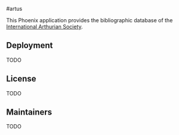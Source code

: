 #artus

This Phoenix application provides the bibliographic database
of the [International Arthurian Society](http://internationalarthuriansociety.com/).


## Deployment
TODO

## License
TODO

## Maintainers
TODO
